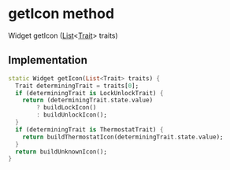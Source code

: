 


# getIcon method








Widget getIcon
([List](https://api.flutter.dev/flutter/dart-core/List-class.html)&lt;[Trait](https://pub.dev/documentation/yonomi_platform_sdk/1.0.5/repository_devices_devices_repository/Trait-class.html)> traits)








## Implementation

```dart
static Widget getIcon(List<Trait> traits) {
  Trait determiningTrait = traits[0];
  if (determiningTrait is LockUnlockTrait) {
    return (determiningTrait.state.value)
        ? buildLockIcon()
        : buildUnlockIcon();
  }
  if (determiningTrait is ThermostatTrait) {
    return buildThermostatIcon(determiningTrait.state.value);
  }
  return buildUnknownIcon();
}
```







